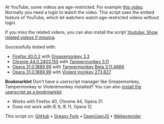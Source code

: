At YouTube, some videos are age-restricted. For example [this video](https://www.youtube.com/watch?v=HmjUyKejzzI). Normally you need a login to watch the video. This script uses the embed feature of YouTube, which let watchers watch age-restricted videos without login.

If you miss the related videos, you can also install the script [Youtube: Show related videos if missing](https://greasyfork.org/scripts/11734-youtube-show-related-videos-if-missing).

Successfully tested with:
- [Firefox 40.0.2](https://www.mozilla.org/firefox/new/) with [Greasemonkey 3.3](https://addons.mozilla.org/firefox/addon/greasemonkey/)
- [Chrome 44.0.2403.155](https://www.google.com/chrome/) with [Tampermonkey 3.11](https://chrome.google.com/webstore/detail/tampermonkey/dhdgffkkebhmkfjojejmpbldmpobfkfo)
- [Opera 31.0.1889.99](http://www.opera.com/de/computer) with [Tampermonkey Beta 3.11.4666](https://addons.opera.com/extensions/details/tampermonkey-beta/)
- [Opera 31.0.1889.99](http://www.opera.com/de/computer) with [Violent monkey 273.827](https://addons.opera.com/extensions/details/violent-monkey/)

**Bookmarklet**
Don't have a userscript manager like Greasemonkey, Tampermonkey or Violentmonkey installed? You can also [install the userscript as a bookmarklet](https://cdn.rawgit.com/t-fr/userscripts/040475e22ff35e3f2328b2f70b6da01d4697b35c/create-bookmarklet/create-bookmarklet.html?url=https%3A%2F%2Fcdn.rawgit.com%2Ft-fr%2Fuserscripts%2Ff2678d2c6313daa821e96a49983024322e45414a%2FBypass%2520YouTube%2520age%2520verification%2FBypass%2520YouTube%2520age%2520verification.user.js&dontinstall=1).
- Works with Firefox 40, Chrome 44, Opera 31
- Does not work with IE 8, IE 11, Opera 12

This script on: [GitHub](https://github.com/t-fr/userscripts/tree/master/Bypass%20YouTube%20age%20verification) • [Greasy Fork](https://greasyfork.org/scripts/10032-bypass-youtube-age-verification) • [OpenUserJS](https://openuserjs.org/scripts/tfr/Bypass_YouTube_age_verification) • [Webextender](http://www.webextender.net/scripts/show/487453.html)